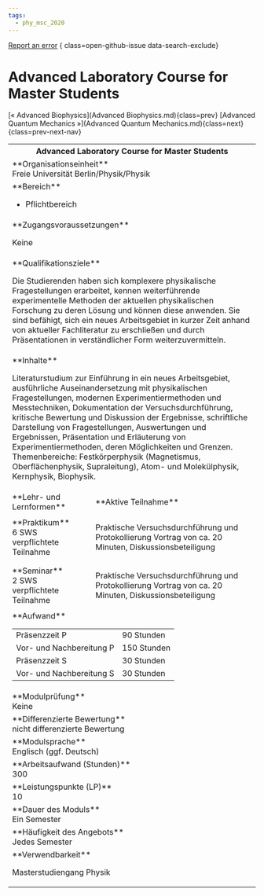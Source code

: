 ```yaml
---
tags:
  - phy_msc_2020
---
```

[Report an error](https://github.com/SGSSGene/FUB-SUP/issues/new?title=Error%20in%20%22Advanced%20Laboratory%20Course%20for%20Master%20Students%22&body=There%20seems%20to%20be%20an%20error%20in%20module%20%22Advanced%20Laboratory%20Course%20for%20Master%20Students%22%2E%0A%0A%3CDescribe%20here%20a%20slightly%20more%20detailed%20description%20of%20what%20is%20wrong%3E&labels=bug)
{ class=open-github-issue data-search-exclude}

# Advanced Laboratory Course for Master Students

[« Advanced Biophysics](Advanced Biophysics.md){class=prev}
[Advanced Quantum Mechanics »](Advanced Quantum Mechanics.md){class=next}
{class=prev-next-nav}

<table markdown id="moduledesc">
<tr markdown class="moduledesc_head"><th colspan="2">Advanced Laboratory Course for Master Students </th></tr>
<tr markdown><td colspan="2">**Organisationseinheit**   <br>Freie Universität Berlin/Physik/Physik</td></tr>

<tr markdown><td colspan="2">**Bereich**<br>


- Pflichtbereich

</td></tr>

<tr markdown><td colspan="2">**Zugangsvoraussetzungen** <br>

Keine


</td></tr>
<tr markdown><td colspan="2">**Qualifikationsziele**    <br>

Die Studierenden haben sich komplexere physikalische Fragestellungen
erarbeitet, kennen weiterführende experimentelle Methoden der aktuellen
physikalischen Forschung zu deren Lösung und können diese anwenden. Sie sind
befähigt, sich ein neues Arbeitsgebiet in kurzer Zeit anhand von aktueller
Fachliteratur zu erschließen und durch Präsentationen in verständlicher Form
weiterzuvermitteln.


</td></tr>
<tr markdown><td colspan="2">**Inhalte**                <br>

Literaturstudium zur Einführung in ein neues Arbeitsgebiet, ausführliche
Auseinandersetzung mit physikalischen Fragestellungen, modernen
Experimentiermethoden und Messtechniken, Dokumentation der
Versuchsdurchführung, kritische Bewertung und Diskussion der Ergebnisse,
schriftliche Darstellung von Fragestellungen, Auswertungen und Ergebnissen,
Präsentation und Erläuterung von Experimentiermethoden, deren Möglichkeiten
und Grenzen. Themenbereiche: Festkörperphysik (Magnetismus,
Oberflächenphysik, Supraleitung), Atom- und Molekülphysik, Kernphysik,
Biophysik.


</td></tr>

<tr markdown><td>**Lehr- und Lernformen**</td><td>**Aktive Teilnahme**</td></tr>
<tr markdown><td> **Praktikum** <br>6 SWS <br> verpflichtete Teilnahme</td><td>

Praktische Versuchsdurchführung und Protokollierung
Vortrag von ca. 20 Minuten, Diskussionsbeteiligung
</td></tr>
<tr markdown><td> **Seminar** <br>2 SWS <br> verpflichtete Teilnahme</td><td>

Praktische Versuchsdurchführung und Protokollierung
Vortrag von ca. 20 Minuten, Diskussionsbeteiligung
</td></tr>
<tr markdown><td colspan="2">**Aufwand**                <br>
<table class="aufwand_table">
<tr><td>Präsenzzeit P</td><td>90 Stunden</td></tr>
<tr><td>Vor- und Nachbereitung P</td><td>150 Stunden</td></tr>
<tr><td>Präsenzzeit S</td><td>30 Stunden</td></tr>
<tr><td>Vor- und Nachbereitung S</td><td>30 Stunden</td></tr>
</table>

</td></tr>
<tr markdown><td colspan="2">**Modulprüfung**             <br>Keine


</td></tr>
<tr markdown><td colspan="2">**Differenzierte Bewertung** <br>nicht differenzierte Bewertung

</td></tr>
<tr markdown><td colspan="2">**Modulsprache**             <br>Englisch (ggf. Deutsch)</td></tr>
<tr markdown><td colspan="2">**Arbeitsaufwand (Stunden)** <br>300</td></tr>
<tr markdown><td colspan="2">**Leistungspunkte (LP)**     <br>10</td></tr>
<tr markdown><td colspan="2">**Dauer des Moduls**         <br>Ein Semester</td></tr>
<tr markdown><td colspan="2">**Häufigkeit des Angebots**  <br>Jedes Semester</td></tr>
<tr markdown><td colspan="2">**Verwendbarkeit**           <br>

Masterstudiengang Physik


</td></tr>


</table>
